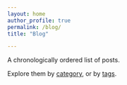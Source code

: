 ```yaml
---
layout: home
author_profile: true
permalink: /blog/
title: "Blog"

---
```


A chronologically ordered list of posts. 

Explore them by [category](), or by [tags](). 